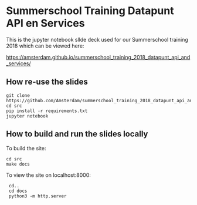 # Summerschool Training Datapunt API en Services

This is the jupyter notebook sllde deck used for our Summerschool training 2018 which can be viewed here: 

https://amsterdam.github.io/summerschool_training_2018_datapunt_api_and_services/

## How re-use the slides
 
```
git clone https://github.com/Amsterdam/summerschool_training_2018_datapunt_api_and_services.git
cd src 
pip install -r requirements.txt
jupyter notebook 
```

## How to build and run the slides locally

To build the site:
```
cd src
make docs
```

To view the site on localhost:8000:
```
 cd..
 cd docs
 python3 -m http.server
```
